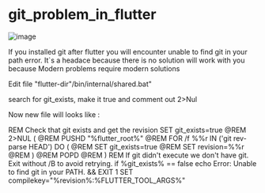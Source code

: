 # git_problem_in_flutter
![image](https://github.com/user-attachments/assets/f3c3d655-ab42-4177-894c-5587bd81eef2)

If you installed git after flutter you will encounter unable to find git in your path error.
It`s a headace because there is no solution will work with you because Modern problems require modern solutions 


Edit  file "flutter-dir"/bin/internal/shared.bat"

search for git_exists, make it true and comment out 2>Nul


Now new file will looks like :

<div> REM Check that git exists and get the revision
  SET git_exists=true
  @REM 2>NUL (
  @REM   PUSHD "%flutter_root%"
  @REM   FOR /f %%r IN ('git rev-parse HEAD') DO (
  @REM     SET git_exists=true
  @REM     SET revision=%%r
  @REM   )
  @REM   POPD
  @REM )
  REM If git didn't execute we don't have git. Exit without /B to avoid retrying.
  if %git_exists% == false echo Error: Unable to find git in your PATH. && EXIT 1
  SET compilekey="%revision%:%FLUTTER_TOOL_ARGS%" </div>



